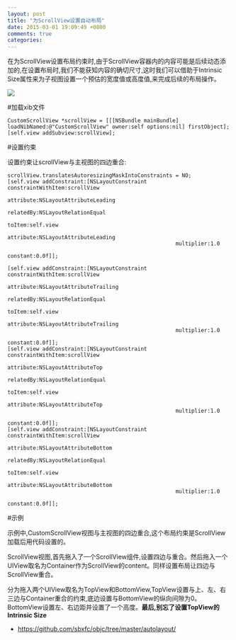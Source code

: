 ```yaml
---
layout: post
title: "为ScrollView设置自动布局"
date: 2015-03-01 19:09:49 +0800
comments: true
categories: 
---
```


在为ScrollView设置布局约束时,由于ScrollView容器内的内容可能是后续动态添加的,在设置布局时,我们不能获知内容的确切尺寸,这时我们可以借助于Intrinsic Size属性来为子视图设置一个预估的宽度值或高度值,来完成后续的布局操作。

![](/images/2016/4/intrinsic_size.png)


#加载xib文件

	CustomScrollView *scrollView = [[[NSBundle mainBundle] loadNibNamed:@"CustomScrollView" owner:self options:nil] firstObject];
    [self.view addSubview:scrollView];

#设置约束

设置约束让scrollView与主视图的四边重合:

	scrollView.translatesAutoresizingMaskIntoConstraints = NO;
    [self.view addConstraint:[NSLayoutConstraint constraintWithItem:scrollView
                                                          attribute:NSLayoutAttributeLeading
                                                          relatedBy:NSLayoutRelationEqual
                                                             toItem:self.view
                                                          attribute:NSLayoutAttributeLeading
                                                         multiplier:1.0
                                                           constant:0.0f]];
    
    [self.view addConstraint:[NSLayoutConstraint constraintWithItem:scrollView
                                                          attribute:NSLayoutAttributeTrailing
                                                          relatedBy:NSLayoutRelationEqual
                                                             toItem:self.view
                                                          attribute:NSLayoutAttributeTrailing
                                                         multiplier:1.0
                                                           constant:0.0f]];
    [self.view addConstraint:[NSLayoutConstraint constraintWithItem:scrollView
                                                          attribute:NSLayoutAttributeTop
                                                          relatedBy:NSLayoutRelationEqual
                                                             toItem:self.view
                                                          attribute:NSLayoutAttributeTop
                                                         multiplier:1.0
                                                           constant:0.0f]];
    [self.view addConstraint:[NSLayoutConstraint constraintWithItem:scrollView
                                                          attribute:NSLayoutAttributeBottom
                                                          relatedBy:NSLayoutRelationEqual
                                                             toItem:self.view
                                                          attribute:NSLayoutAttributeBottom
                                                         multiplier:1.0
                                                           constant:0.0f]];


#示例

示例中,CustomScrollView视图与主视图的四边重合,这个布局约束是ScrollView加载后用代码设置的。

ScrollView视图,首先拖入了一个ScrollView组件,设置四边与重合。然后拖入一个UIView取名为Container作为ScrollView的content。同样设置布局让四边与ScrollView重合。

分为拖入两个UIView取名为TopView和BottomView,TopView设置与上、左、右三边与Container重合的约束,底边设置与BottomView的纵向间隙为0。BottomView设置左、右边距并设置了一个高度。**最后,别忘了设置TopView的Intrinsic Size**

- <https://github.com/sbxfc/objc/tree/master/autolayout/>


